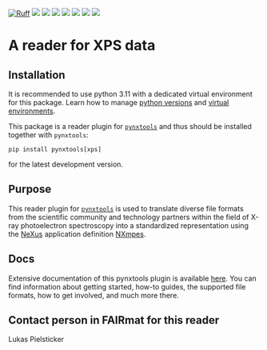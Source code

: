 [![Ruff](https://img.shields.io/endpoint?url=https://raw.githubusercontent.com/astral-sh/ruff/main/assets/badge/v2.json)](https://github.com/astral-sh/ruff)
![](https://github.com/FAIRmat-NFDI/pynxtools-xps/actions/workflows/pytest.yml/badge.svg)
![](https://github.com/FAIRmat-NFDI/pynxtools-xps/actions/workflows/pylint.yml/badge.svg)
![](https://github.com/FAIRmat-NFDI/pynxtools-xps/actions/workflows/publish.yml/badge.svg)
![](https://img.shields.io/pypi/pyversions/pynxtools-xps)
![](https://img.shields.io/pypi/l/pynxtools-xps)
![](https://img.shields.io/pypi/v/pynxtools-xps)
![](https://coveralls.io/repos/github/FAIRmat-NFDI/pynxtools_xps/badge.svg?branch=main)
<!-- [![DOI](https://zenodo.org/badge/DOI/10.5281/zenodo.1323437.svg)]() -->

# A reader for XPS data

## Installation

It is recommended to use python 3.11 with a dedicated virtual environment for this package.
Learn how to manage [python versions](https://github.com/pyenv/pyenv) and
[virtual environments](https://realpython.com/python-virtual-environments-a-primer/).

This package is a reader plugin for [`pynxtools`](https://github.com/FAIRmat-NFDI/pynxtools) and thus should be installed together with `pynxtools`:


```shell
pip install pynxtools[xps]
```

for the latest development version.

## Purpose
This reader plugin for [`pynxtools`](https://github.com/FAIRmat-NFDI/pynxtools) is used to translate diverse file formats from the scientific community and technology partners
within the field of X-ray photoelectron spectroscopy into a standardized representation using the
[NeXus](https://www.nexusformat.org/) application definition [NXmpes](https://fairmat-nfdi.github.io/nexus_definitions/classes/contributed_definitions/NXmpes.html#nxmpes).

## Docs
Extensive documentation of this pynxtools plugin is available [here](https://fairmat-nfdi.github.io/pynxtools-xps/). You can find information about getting started, how-to guides, the supported file formats, how to get involved, and much more there.

## Contact person in FAIRmat for this reader
Lukas Pielsticker